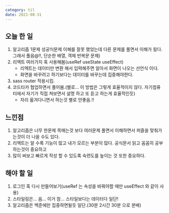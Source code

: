 ```yaml
---
category: til
date: 2021-08-31
---
```


## 오늘 한 일

1. 알고리즘 1문제 성공!!(문제 이해를 잘못 했었는데 다른 문제를 풀면서 이해가 됬다. 그래서 풀음@!!, 단순한 배열, 객체 반복문 문제)
2. 리엑트 여러가지 훅 사용해봄(useRef useState useEffect)
   - 리엑트는 데이터만 변환 해서 입력해주면 알아서 화면이 나오는 선언식 이다.
   - 화면을 바꾸려고 하기보다는 데이터를 바꾸는데 집중해야한다.
3. sass router 적용시킴.
4. 코드타카 협업하면서 풀어봄.(별로... 이 방법은 그렇게 효율적이지 않다. 자기컴퓨터에서 자기가 직접 쳐보면서 설명 하고 또 듣고 하는게 효율적인듯)
   - 자리 옮겨다니면서 하는것 별로 안좋음.!!

## 느낀점

1. 알고리즘은 너무 한문제 목매는것 보다 여러문제 풀면서 이해하면서 퍼즐을 맞춰가는것이 더 나을 수도 있다.
2. 리엑트는 알 수록 기능이 많고 내가 모르는 부분이 많다. 공식문서 읽고 꼼꼼히 공부하는것이 중요하고
3. 많이 써보고 빠르게 작성 할 수 있도록 숙련도를 높이는 것 또한 중요하다.

## 해야 할 일

1. 로그인 훅 다시 만들어보기(useRef 는 속성을 바꿔야할 때만 useEffect 와 같이 사용)
2. 스타일링은... 음... 이거 참... 스타일보다는 데이터다 일단!
3. 알고리즘은 백준에만 집중하면될듯 일단.(30분 2시간 30분 으로 분배)
